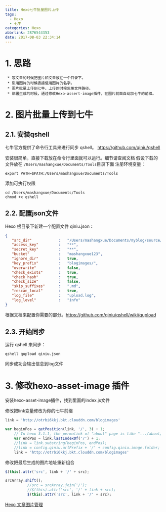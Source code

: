 ```yaml
---
title: Hexo七牛批量图片上传
tags:
  - Hexo
  - 七牛
categories: Hexo
abbrlink: 2876544353
date: 2017-08-03 22:34:14
---
```


<!-- toc -->
<!-- more -->

# 1. 思路
     * 写文章的时候把图片和文章放在一个目录下。
     * 引用图片的时候直接使用图片的名字。
     * 图片批量上传到七牛，上传的时候忽略文件路径。
     * 部署生成的时候，通过修改Hexo-assert-image插件，在图片前面自动加七牛的前缀。

# 2. 图片批量上传到七牛

## 2.1. 安装qshell

七牛官方提供了命令行工具来进行同步 qshell。
https://github.com/qiniu/qshell

安装很简单，直接下载放在命令行里面就可以运行。细节请查阅文档
假设下载的文件放在  `/Users/mashangxue/Documents/Tools`目录下面
注册环境变量：
```
export PATH=$PATH:/Users/mashangxue/Documents/Tools
```

添加可执行权限 
```
cd /Users/mashangxue/Documents/Tools
chmod +x qshell
```

## 2.2. 配置json文件

Hexo 根目录下新建一个配置文件 qiniu.json：

```json
{
   "src_dir"            :   "/Users/mashangxue/Documents/myblog/source/_posts",
   "access_key"         :   "**",
   "secret_key"         :   "**",
   "bucket"             :   "mashangxue123",
   "ignore_dir"         :   true,
   "key_prefix"         :   "blogimages/",
   "overwrite"          :   false,
   "check_exists"       :   true,
   "check_hash"         :   true,
   "check_size"         :   false,
   "skip_suffixes"      :   ".md",
   "rescan_local"       :   true,
   "log_file"           :   "upload.log",
   "log_level"          :   "info"
}

```

根据文档来配置你需要的部分。https://github.com/qiniu/qshell/wiki/qupload

## 2.3. 开始同步

运行 qshell 来同步：
```
qshell qupload qiniu.json
```
同步成功会输出信息到log文件

# 3. 修改hexo-asset-image 插件

安装hexo-asset-image插件，找到里面的index.js文件

修改把link变量修改为你的七牛前缀

```js
link = 'http://otrbi6kkj.bkt.clouddn.com/blogimages'
```

```js
var beginPos = getPosition(link, '/', 3) + 1;
	// In hexo 3.1.1, the permalink of "about" page is like ".../about/index.html".
	var endPos = link.lastIndexOf('/') + 1;
    //link = link.substring(beginPos, endPos);
    //link = config.qiniu.urlPrefix + '/' + config.qiniu.image.folder;
    link = 'http://otrbi6kkj.bkt.clouddn.com/blogimages'
```    

修改把最后生成的图片地址重新组合
```js
$(this).attr('src', link + '/' + src);
```

```js
srcArray.shift();
          //src = srcArray.join('/');
          //$(this).attr('src', '/' + link + src);
          $(this).attr('src', link + '/' + src);
```



[Hexo 文章图片管理](https://rainylog.com/post/hexo-post-image-manage/)